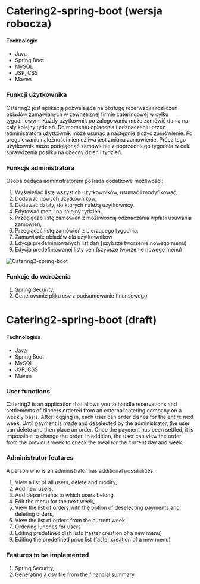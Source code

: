 # Catering2-spring-boot (wersja robocza)

#### Technologie
- Java
- Spring Boot
- MySQL
- JSP, CSS
- Maven

### Funkcji użytkownika

Catering2 jest aplikacją pozwalającą na obsługę rezerwacji i rozliczeń obiadów zamawianych w zewnętrznej firmie cateringowej w cylku tygodniowym.
Każdy użytkownik po zalogowaniu może zamówić dania na cały kolejny tydzień.
Do momentu opłacenia i odznaczeniu przez administratora użytkownik może usunąć a następnie złożyć zamówienie.
Po uregulowaniu należności niemożliwa jest zmiana zamówienie.
Prócz tego użytkownik może podglądnąć zamówienie z poprzedniego tygodnia w celu sprawdzenia posiłku na obecny dzień i tydzień.

### Funkcje administratora

Osoba będąca administratorem posiada dodatkowe możliwości:
1. Wyświetlać listę wszystich użytkowników, usuwać i modyfikować,
2. Dodawać nowych użytkowników,
3. Dodawać działy, do których należą użytkownicy.
4. Edytować menu na kolejny tydzień,
5. Przeglądać listę zamówień z możliwością odznaczania wpłat i usuwania zamówień,
6. Przeglądać listę zamówień z bierzącego tygodnia.
7. Zamawianie obiadów dla użytkowników
8. Edycja predefniniowanych list dań (szybsze tworzenie nowego menu)
9. Edycja predefiniowanej listy cen (szybsze tworzenie nowego menu)


![Catering2-spring-boot](https://github.com/LNawrocki/Catering2-spring-boot/blob/master/Catering2.gif)

### Funkcje do wdrożenia
1. Spring Security,
2. Generowanie pliku csv z podsumowanie finansowego


# Catering2-spring-boot (draft)

#### Technologies
- Java
- Spring Boot
- MySQL
- JSP, CSS
- Maven

### User functions
Catering2 is an application that allows you to handle reservations and settlements of dinners ordered from an external catering company on a weekly basis. After logging in, each user can order dishes for the entire next week. Until payment is made and deselected by the administrator, the user can delete and then place an order. Once the payment has been settled, it is impossible to change the order. In addition, the user can view the order from the previous week to check the meal for the current day and week.

### Administrator features
A person who is an administrator has additional possibilities:

1. View a list of all users, delete and modify,
2. Add new users,
3. Add departments to which users belong.
4. Edit the menu for the next week,
5. View the list of orders with the option of deselecting payments and deleting orders,
6. View the list of orders from the current week.
7. Ordering lunches for users
8. Editing predefined dish lists (faster creation of a new menu)
9. Editing the predefined price list (faster creation of a new menu)


### Features to be implemented
1. Spring Security,
2. Generating a csv file from the financial summary
